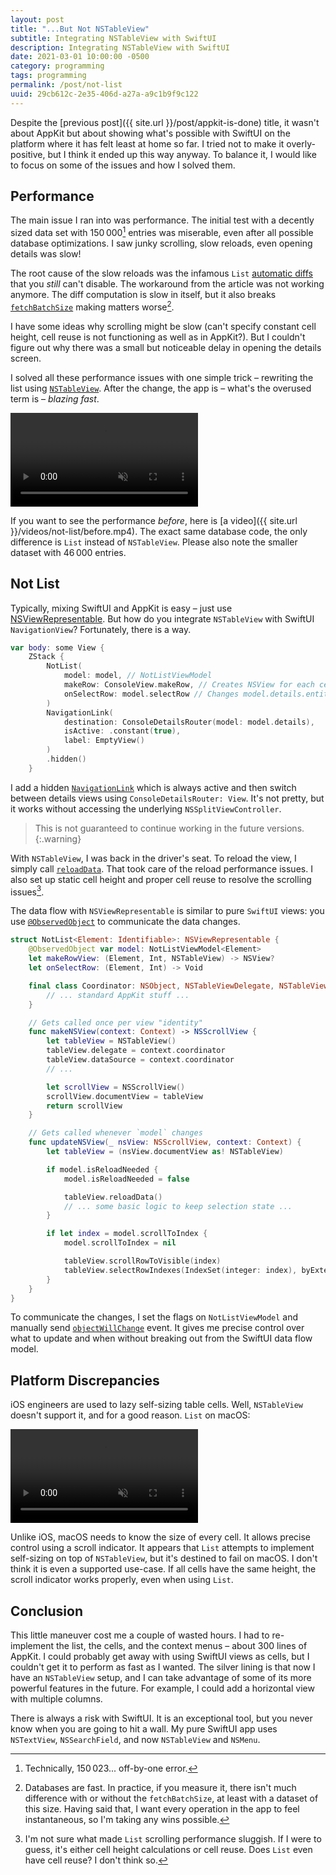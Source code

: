 ```yaml
---
layout: post
title: "...But Not NSTableView"
subtitle: Integrating NSTableView with SwiftUI
description: Integrating NSTableView with SwiftUI
date: 2021-03-01 10:00:00 -0500
category: programming
tags: programming
permalink: /post/not-list
uuid: 29cb612c-2e35-406d-a27a-a9c1b9f9c122
---
```


Despite the [previous post]({{ site.url }}/post/appkit-is-done) title, it wasn't about AppKit but about showing what's possible with SwiftUI on the platform where it has felt least at home so far. I tried not to make it overly-positive, but I think it ended up this way anyway. To balance it, I would like to focus on some of the issues and how I solved them.

## Performance

The main issue I ran into was performance. The initial test with a decently sized data set with 150 000[^1] entries was miserable, even after all possible database optimizations. I saw junky scrolling, slow reloads, even opening details was slow!

The root cause of the slow reloads was the infamous `List` [automatic diffs](https://www.hackingwithswift.com/articles/210/how-to-fix-slow-list-updates-in-swiftui) that you _still_ can't disable. The workaround from the article was not working anymore. The diff computation is slow in itself, but it also breaks [`fetchBatchSize`](https://developer.apple.com/documentation/coredata/nsfetchrequest/1506558-fetchbatchsize) making matters worse[^2].

I have some ideas why scrolling might be slow (can't specify constant cell height, cell reuse is not functioning as well as in AppKit?). But I couldn't figure out why there was a small but noticeable delay in opening the details screen.

I solved all these performance issues with one simple trick – rewriting the list using [`NSTableView`](https://developer.apple.com/documentation/appkit/nstableview). After the change, the app is – what's the overused term is – *blazing fast*.

<div class="BlogVideo">
<video autoplay loop muted playsinline preload="auto">
  <source src="{{ site.url }}/videos/not-list/after-2.mp4" type="video/mp4">
</video>
</div>

If you want to see the performance _before_, here is [a video]({{ site.url }}/videos/not-list/before.mp4). The exact same database code, the only difference is `List` instead of `NSTableView`. Please also note the smaller dataset with 46 000 entries.


## Not List

Typically, mixing SwiftUI and AppKit is easy – just use [NSViewRepresentable](https://developer.apple.com/documentation/swiftui/nsviewrepresentable). But how do you integrate `NSTableView` with SwiftUI `NavigationView`? Fortunately, there is a way.

```swift
var body: some View {
    ZStack {
        NotList(
            model: model, // NotListViewModel
            makeRow: ConsoleView.makeRow, // Creates NSView for each cell
            onSelectRow: model.selectRow // Changes model.details.entity
        )
        NavigationLink(
            destination: ConsoleDetailsRouter(model: model.details),
            isActive: .constant(true),
            label: EmptyView()
        )
        .hidden()
    }
```

I add a hidden [`NavigationLink`](https://developer.apple.com/documentation/swiftui/navigationlink) which is always active and then switch between details views using `ConsoleDetailsRouter: View`. It's not pretty, but it works without accessing the underlying `NSSplitViewController`.

> This is not guaranteed to continue working in the future versions.
{:.warning}

With `NSTableView`, I was back in the driver's seat. To reload the view, I simply call [`reloadData`](https://developer.apple.com/documentation/appkit/nstableview/1528382-reloaddata). That took care of the reload performance issues. I also set up static cell height and proper cell reuse to resolve the scrolling issues[^3].

The data flow with `NSViewRepresentable` is similar to pure `SwiftUI` views: you use [`@ObservedObject`](https://developer.apple.com/documentation/swiftui/observedobject) to communicate the data changes.

```swift
struct NotList<Element: Identifiable>: NSViewRepresentable {
    @ObservedObject var model: NotListViewModel<Element>
    let makeRowView: (Element, Int, NSTableView) -> NSView?
    let onSelectRow: (Element, Int) -> Void

    final class Coordinator: NSObject, NSTableViewDelegate, NSTableViewDataSource {
        // ... standard AppKit stuff ...
    }

    // Gets called once per view "identity"
    func makeNSView(context: Context) -> NSScrollView {
        let tableView = NSTableView()
        tableView.delegate = context.coordinator
        tableView.dataSource = context.coordinator
        // ...

        let scrollView = NSScrollView()
        scrollView.documentView = tableView
        return scrollView
    }

    // Gets called whenever `model` changes
    func updateNSView(_ nsView: NSScrollView, context: Context) {
        let tableView = (nsView.documentView as! NSTableView)

        if model.isReloadNeeded {
            model.isReloadNeeded = false

            tableView.reloadData()
            // ... some basic logic to keep selection state ...
        }

        if let index = model.scrollToIndex {
            model.scrollToIndex = nil

            tableView.scrollRowToVisible(index)
            tableView.selectRowIndexes(IndexSet(integer: index), byExtendingSelection: false)
        }
    }
}
```

To communicate the changes, I set the flags on `NotListViewModel` and manually send [`objectWillChange`](https://developer.apple.com/documentation/combine/observableobject) event. It gives me precise control over what to update and when without breaking out from the SwiftUI data flow model.

## Platform Discrepancies

iOS engineers are used to lazy self-sizing table cells. Well, `NSTableView` doesn't support it, and for a good reason. `List` on macOS:

<div class="BlogVideo NewScreenshot">
<video autoplay loop muted playsinline preload="auto">
  <source src="{{ site.url }}/videos/not-list/scroll-indicator-issue.mp4" type="video/mp4">
</video>
</div>

Unlike iOS, macOS needs to know the size of every cell. It allows precise control using a scroll indicator. It appears that `List` attempts to implement self-sizing on top of `NSTableView`, but it's destined to fail on macOS. I don't think it is even a supported use-case. If all cells have the same height, the scroll indicator works properly, even when using `List`.

## Conclusion

This little maneuver cost me a couple of wasted hours. I had to re-implement the list, the cells, and the context menus – about 300 lines of AppKit. I could probably get away with using SwiftUI views as cells, but I couldn't get it to perform as fast as I wanted. The silver lining is that now I have an `NSTableView` setup, and I can take advantage of some of its more powerful features in the future. For example, I could add a horizontal view with multiple columns.

There is always a risk with SwiftUI. It is an exceptional tool, but you never know when you are going to hit a wall. My pure SwiftUI app uses `NSTextView`, `NSSearchField`, and now `NSTableView` and `NSMenu`.

[^1]: Technically, 150 023... off-by-one error.
[^2]: Databases are fast. In practice, if you measure it, there isn't much difference with or without the `fetchBatchSize`, at least with a dataset of this size. Having said that, I want every operation in the app to feel instantaneous, so I'm taking any wins possible.
[^3]: I'm not sure what made `List` scrolling performance sluggish. If I were to guess, it's either cell height calculations or cell reuse. Does `List` even have cell reuse? I don't think so.